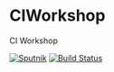 # CIWorkshop
CI Workshop

[![Sputnik](https://sputnik.ci/conf/badge)](https://sputnik.ci/app#/builds/kchrusciel/CIWorkshop)
[![Build Status](https://travis-ci.org/kchrusciel/CIWorkshop.svg?branch=master)](https://travis-ci.org/kchrusciel/CIWorkshop)
